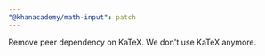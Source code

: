```yaml
---
"@khanacademy/math-input": patch
---
```


Remove peer dependency on KaTeX. We don't use KaTeX anymore.
